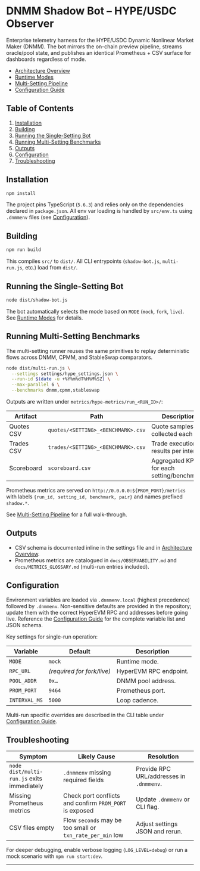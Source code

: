 # DNMM Shadow Bot – HYPE/USDC Observer

Enterprise telemetry harness for the HYPE/USDC Dynamic Nonlinear Market Maker (DNMM). The bot mirrors the on-chain preview pipeline, streams oracle/pool state, and publishes an identical Prometheus + CSV surface for dashboards regardless of mode.

- [Architecture Overview](docs/ARCHITECTURE.md)
- [Runtime Modes](docs/RUNTIME_MODES.md)
- [Multi-Setting Pipeline](docs/MULTI_RUN_PIPELINE.md)
- [Configuration Guide](docs/CONFIG_GUIDE.md)

## Table of Contents
1. [Installation](#installation)
2. [Building](#building)
3. [Running the Single-Setting Bot](#running-the-single-setting-bot)
4. [Running Multi-Setting Benchmarks](#running-multi-setting-benchmarks)
5. [Outputs](#outputs)
6. [Configuration](#configuration)
7. [Troubleshooting](#troubleshooting)

## Installation

```bash
npm install
```

The project pins TypeScript (`5.6.3`) and relies only on the dependencies declared in `package.json`. All env var loading is handled by `src/env.ts` using `.dnmmenv` files (see [Configuration](#configuration)).

## Building

```bash
npm run build
```

This compiles `src/` to `dist/`. All CLI entrypoints (`shadow-bot.js`, `multi-run.js`, etc.) load from `dist/`.

## Running the Single-Setting Bot

```bash
node dist/shadow-bot.js
```

The bot automatically selects the mode based on `MODE` (`mock`, `fork`, `live`). See [Runtime Modes](docs/RUNTIME_MODES.md) for details.

## Running Multi-Setting Benchmarks

The multi-setting runner reuses the same primitives to replay deterministic flows across DNMM, CPMM, and StableSwap comparators.

```bash
node dist/multi-run.js \
  --settings settings/hype_settings.json \
  --run-id $(date -u +%Y%m%dT%H%M%SZ) \
  --max-parallel 6 \
  --benchmarks dnmm,cpmm,stableswap
```

Outputs are written under `metrics/hype-metrics/run_<RUN_ID>/`:

| Artifact | Path | Description |
| --- | --- | --- |
| Quotes CSV | `quotes/<SETTING>_<BENCHMARK>.csv` | Quote samples collected each tick. |
| Trades CSV | `trades/<SETTING>_<BENCHMARK>.csv` | Trade execution results per intent. |
| Scoreboard | `scoreboard.csv` | Aggregated KPIs for each setting/benchmark. |

Prometheus metrics are served on `http://0.0.0.0:${PROM_PORT}/metrics` with labels `{run_id, setting_id, benchmark, pair}` and names prefixed `shadow.*`.

See [Multi-Setting Pipeline](docs/MULTI_RUN_PIPELINE.md) for a full walk-through.

## Outputs
- CSV schema is documented inline in the settings file and in [Architecture Overview](docs/ARCHITECTURE.md).
- Prometheus metrics are catalogued in `docs/OBSERVABILITY.md` and `docs/METRICS_GLOSSARY.md` (multi-run entries included).

## Configuration

Environment variables are loaded via `.dnmmenv.local` (highest precedence) followed by `.dnmmenv`. Non-sensitive defaults are provided in the repository; update them with the correct HyperEVM RPC and addresses before going live. Reference the [Configuration Guide](docs/CONFIG_GUIDE.md) for the complete variable list and JSON schema.

Key settings for single-run operation:

| Variable | Default | Description |
| --- | --- | --- |
| `MODE` | `mock` | Runtime mode. |
| `RPC_URL` | _(required for fork/live)_ | HyperEVM RPC endpoint. |
| `POOL_ADDR` | `0x…` | DNMM pool address. |
| `PROM_PORT` | `9464` | Prometheus port. |
| `INTERVAL_MS` | `5000` | Loop cadence. |

Multi-run specific overrides are described in the CLI table under [Configuration Guide](docs/CONFIG_GUIDE.md).

## Troubleshooting

| Symptom | Likely Cause | Resolution |
| --- | --- | --- |
| `node dist/multi-run.js` exits immediately | `.dnmmenv` missing required fields | Provide RPC URL/addresses in `.dnmmenv`. |
| Missing Prometheus metrics | Check port conflicts and confirm `PROM_PORT` is exposed | Update `.dnmmenv` or CLI flag. |
| CSV files empty | Flow `seconds` may be too small or `txn_rate_per_min` low | Adjust settings JSON and rerun. |

For deeper debugging, enable verbose logging (`LOG_LEVEL=debug`) or run a mock scenario with `npm run start:dev`.

---
